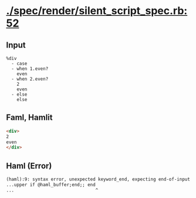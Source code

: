 # [./spec/render/silent_script_spec.rb:52](../../../spec/render/silent_script_spec.rb#L52)
## Input
```haml
%div
  - case
  - when 1.even?
    even
  - when 2.even?
    2
    even
  - else
    else

```

## Faml, Hamlit
```html
<div>
2
even
</div>

```

## Haml (Error)
```html
(haml):9: syntax error, unexpected keyword_end, expecting end-of-input
...upper if @haml_buffer;end;; end
...                               ^
```

